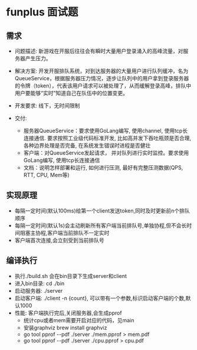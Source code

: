 # funplus 面试题

## 需求

- 问题描述:
  新游戏在开服后往往会有瞬时大量用户登录涌入的高峰流量，对服务器产生压力。
 
- 解决方案:
  开发开服排队系统，对到达服务器的大量用户进行队列缓冲，名为QueueService，根据服务器压力情况，逐步让队列中的用户拿到登录服务器的令牌（token），代表该用户请求可以被处理了，从而缓解登录高峰，排队中用户要能够“实时”知道自己在队伍中的位置变更。
 
- 开发要求:
   线下，无时间限制
- 交付:
  - 服务器QueueService：要求使用GoLang编写, 使用channel, 使用tcp长连接通信. 要求按照工业级代码标准开发, 比如高并发下吞吐瓶颈是否合理, 各种边界处理是否完备, 在系统发生错误时进程是否健壮
  - 客户端：对QueueService发起请求， 并对队列进行实时监控。要求使用GoLang编写, 使用tcp长连接通信
  - 文档：说明怎样部署和运行, 如何进行压测, 最好有完整压测数据(QPS, RTT, CPU, Mem等)
  
## 实现原理

- 每隔一定时间(默认100ms)给第一个client发送token,同时及时更新前n个排队顺序
- 每隔一定时间(默认1s)会主动刷新所有客户端当前排队号,单独协程,但不会长时间阻塞主协程,客户端当前排队不一定实时
- 客户端首次连接,会立刻受到当前排队号

## 编译执行

- 执行./build.sh 会在bin目录下生成server和client
- 进入bin目录: cd ./bin
- 启动服务器:  ./server
- 启动客户端:  ./client -n {count}, 可以带有一个参数,标识启动客户端的个数,默认1000
- 性能: 客户端执行完后,关闭服务器,会生成pprof
  - 统计cpu或者mem需要开启对应的代码，见main
  - 安装graphviz brew install graphviz
  - go tool pprof --pdf ./server ./mem.pprof > mem.pdf 
  - go tool pprof --pdf ./server ./cpu.pprof > cpu.pdf